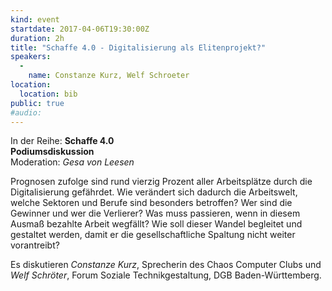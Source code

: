```yaml
---
kind: event
startdate: 2017-04-06T19:30:00Z
duration: 2h
title: "Schaffe 4.0 - Digitalisierung als Elitenprojekt?"
speakers:
  -
    name: Constanze Kurz, Welf Schroeter
location:
  location: bib
public: true
#audio:
---
```

In der Reihe: **Schaffe 4.0**  
**Podiumsdiskussion**  
Moderation: *Gesa von Leesen*

Prognosen zufolge sind rund vierzig Prozent aller Arbeitsplätze durch die Digitalisierung gefährdet. Wie verändert sich dadurch die Arbeitswelt, welche Sektoren und Berufe sind besonders betroffen? Wer sind die Gewinner und wer die Verlierer? Was muss passieren, wenn in diesem Ausmaß bezahlte Arbeit wegfällt? Wie soll dieser Wandel begleitet und gestaltet werden, damit er die gesellschaftliche Spaltung nicht weiter vorantreibt?

Es diskutieren *Constanze Kurz*, Sprecherin des Chaos Computer Clubs und *Welf Schröter*, Forum Soziale Technikgestaltung, DGB Baden-Württemberg.
